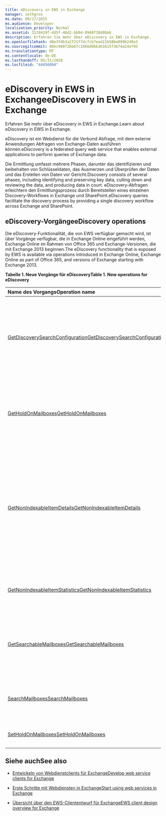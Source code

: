 ```yaml
---
title: eDiscovery in EWS in Exchange
manager: sethgros
ms.date: 09/17/2015
ms.audience: Developer
localization_priority: Normal
ms.assetid: 3128419f-dd5f-46d2-bb0d-0940738d0bb6
description: Erfahren Sie mehr über eDiscovery in EWS in Exchange.
ms.openlocfilehash: 48e3fdb3a2f21f7dcfcb7eed21b586e099b249a3
ms.sourcegitcommit: 88ec988f2bb67c1866d06b361615f3674a24e795
ms.translationtype: MT
ms.contentlocale: de-DE
ms.lasthandoff: 05/31/2020
ms.locfileid: "44456094"
---
```

# <a name="ediscovery-in-ews-in-exchange"></a><span data-ttu-id="afe9f-103">eDiscovery in EWS in Exchange</span><span class="sxs-lookup"><span data-stu-id="afe9f-103">eDiscovery in EWS in Exchange</span></span>

<span data-ttu-id="afe9f-104">Erfahren Sie mehr über eDiscovery in EWS in Exchange.</span><span class="sxs-lookup"><span data-stu-id="afe9f-104">Learn about eDiscovery in EWS in Exchange.</span></span>
  
<span data-ttu-id="afe9f-105">eDiscovery ist ein Webdienst für die Verbund Abfrage, mit dem externe Anwendungen Abfragen von Exchange-Daten ausführen können.</span><span class="sxs-lookup"><span data-stu-id="afe9f-105">eDiscovery is a federated query web service that enables external applications to perform queries of Exchange data.</span></span>
  
<span data-ttu-id="afe9f-106">Die Ermittlung umfasst mehrere Phasen, darunter das identifizieren und beibehalten von Schlüsseldaten, das Ausmerzen und Überprüfen der Daten und das Erstellen von Daten vor Gericht.</span><span class="sxs-lookup"><span data-stu-id="afe9f-106">Discovery consists of several phases, including identifying and preserving key data, culling down and reviewing the data, and producing data in court.</span></span> <span data-ttu-id="afe9f-107">eDiscovery-Abfragen erleichtern den Ermittlungsprozess durch Bereitstellen eines einzelnen Discovery-Workflows in Exchange und SharePoint.</span><span class="sxs-lookup"><span data-stu-id="afe9f-107">eDiscovery queries facilitate the discovery process by providing a single discovery workflow across Exchange and SharePoint.</span></span>
  
## <a name="ediscovery-operations"></a><span data-ttu-id="afe9f-108">eDiscovery-Vorgänge</span><span class="sxs-lookup"><span data-stu-id="afe9f-108">eDiscovery operations</span></span>

<span data-ttu-id="afe9f-109">Die eDiscovery-Funktionalität, die von EWS verfügbar gemacht wird, ist über Vorgänge verfügbar, die in Exchange Online eingeführt werden, Exchange Online im Rahmen von Office 365 und Exchange-Versionen, die mit Exchange 2013 beginnen.</span><span class="sxs-lookup"><span data-stu-id="afe9f-109">The eDiscovery functionality that is exposed by EWS is available via operations introduced in Exchange Online, Exchange Online as part of Office 365, and versions of Exchange starting with Exchange 2013.</span></span> 
  
<span data-ttu-id="afe9f-110">**Tabelle 1. Neue Vorgänge für eDiscovery**</span><span class="sxs-lookup"><span data-stu-id="afe9f-110">**Table 1. New operations for eDiscovery**</span></span>

|<span data-ttu-id="afe9f-111">**Name des Vorgangs**</span><span class="sxs-lookup"><span data-stu-id="afe9f-111">**Operation name**</span></span>|<span data-ttu-id="afe9f-112">**Beschreibung**</span><span class="sxs-lookup"><span data-stu-id="afe9f-112">**Description**</span></span>|
|:-----|:-----|
|[<span data-ttu-id="afe9f-113">GetDiscoverySearchConfiguration</span><span class="sxs-lookup"><span data-stu-id="afe9f-113">GetDiscoverySearchConfiguration</span></span>](https://msdn.microsoft.com/library/8a54a6dc-110c-4972-a8bc-5ddb43c4b857%28Office.15%29.aspx) <br/> |<span data-ttu-id="afe9f-114">Ruft Konfigurationsinformationen für in-Place-Speicher, gespeicherte Ermittlungs suchen und die für die Ermittlungs Suche aktivierten Postfächer ab.</span><span class="sxs-lookup"><span data-stu-id="afe9f-114">Gets configuration information for in-place holds, saved discovery searches, and the mailboxes that are enabled for discovery search.</span></span>  <br/> |
|[<span data-ttu-id="afe9f-115">GetHoldOnMailboxes</span><span class="sxs-lookup"><span data-stu-id="afe9f-115">GetHoldOnMailboxes</span></span>](https://msdn.microsoft.com/library/9157f329-80b4-4cd0-a158-378064966ae6%28Office.15%29.aspx) <br/> |<span data-ttu-id="afe9f-116">Ruft den Status eines abfragebasierten haltebereichs ab, der mithilfe des [SetHoldOnMailboxes-Vorgangs](https://msdn.microsoft.com/library/9015a0d8-3495-461b-aa79-797d23169585%28Office.15%29.aspx)festgelegt wird.</span><span class="sxs-lookup"><span data-stu-id="afe9f-116">Gets the status of a query-based hold, which is set by using the [SetHoldOnMailboxes operation](https://msdn.microsoft.com/library/9015a0d8-3495-461b-aa79-797d23169585%28Office.15%29.aspx).</span></span>  <br/> |
|[<span data-ttu-id="afe9f-117">GetNonIndexableItemDetails</span><span class="sxs-lookup"><span data-stu-id="afe9f-117">GetNonIndexableItemDetails</span></span>](https://msdn.microsoft.com/library/9279c3ad-f7c8-4bbc-b0a7-2c78416cb39a%28Office.15%29.aspx) <br/> |<span data-ttu-id="afe9f-118">Ruft Details zu Elementen ab, die nicht indiziert werden können.</span><span class="sxs-lookup"><span data-stu-id="afe9f-118">Retrieves details about items that cannot be indexed.</span></span> <span data-ttu-id="afe9f-119">Dies umfasst, jedoch nicht auf die Element-ID, einen Fehlercode, eine Fehlerbeschreibung, bei dem Versuch, das Element zu indizieren, sowie zusätzliche Informationen zur Datei.</span><span class="sxs-lookup"><span data-stu-id="afe9f-119">This includes, but is not limited to, the item identifier, an error code, an error description, when an attempt was made to index the item, and additional information about the file.</span></span>  <br/> |
|[<span data-ttu-id="afe9f-120">GetNonIndexableItemStatistics</span><span class="sxs-lookup"><span data-stu-id="afe9f-120">GetNonIndexableItemStatistics</span></span>](https://msdn.microsoft.com/library/ed077877-9d98-4434-b8b6-a4a905e7f7a6%28Office.15%29.aspx) <br/> |<span data-ttu-id="afe9f-121">Ruft die Anzahl der Elemente ab, die nicht in einem Postfach indiziert werden können.</span><span class="sxs-lookup"><span data-stu-id="afe9f-121">Retrieves the count of items that cannot be indexed in a mailbox.</span></span>  <br/> |
|[<span data-ttu-id="afe9f-122">GetSearchableMailboxes</span><span class="sxs-lookup"><span data-stu-id="afe9f-122">GetSearchableMailboxes</span></span>](https://msdn.microsoft.com/library/47f8ff57-4835-4d2d-9136-44afb31a4cbe%28Office.15%29.aspx) <br/> |<span data-ttu-id="afe9f-123">Ruft eine Liste von Postfächern ab, für die der Client über die Berechtigung zum Durchsuchen oder Ausführen von eDiscovery verfügt.</span><span class="sxs-lookup"><span data-stu-id="afe9f-123">Gets a list of mailboxes that the client has permission to search or perform eDiscovery on.</span></span>  <br/> |
|[<span data-ttu-id="afe9f-124">SearchMailboxes</span><span class="sxs-lookup"><span data-stu-id="afe9f-124">SearchMailboxes</span></span>](https://msdn.microsoft.com/library/8a67c1d8-d021-4e68-aa62-35f7d9c2edc7%28Office.15%29.aspx) <br/> |<span data-ttu-id="afe9f-125">Sucht nach Elementen in bestimmten Postfächern, die Abfrageschlüsselwörtern entsprechen.</span><span class="sxs-lookup"><span data-stu-id="afe9f-125">Searches for items in specific mailboxes that match query keywords.</span></span>  <br/> |
|[<span data-ttu-id="afe9f-126">SetHoldOnMailboxes</span><span class="sxs-lookup"><span data-stu-id="afe9f-126">SetHoldOnMailboxes</span></span>](https://msdn.microsoft.com/library/9015a0d8-3495-461b-aa79-797d23169585%28Office.15%29.aspx) <br/> |<span data-ttu-id="afe9f-127">Legt einen abfragebasierten Haltebereich für Elemente fest.</span><span class="sxs-lookup"><span data-stu-id="afe9f-127">Sets a query-based hold on items.</span></span>  <br/> |
   
## <a name="see-also"></a><span data-ttu-id="afe9f-128">Siehe auch</span><span class="sxs-lookup"><span data-stu-id="afe9f-128">See also</span></span>

- [<span data-ttu-id="afe9f-129">Entwickeln von Webdienstclients für Exchange</span><span class="sxs-lookup"><span data-stu-id="afe9f-129">Develop web service clients for Exchange</span></span>](develop-web-service-clients-for-exchange.md)
    
- [<span data-ttu-id="afe9f-130">Erste Schritte mit Webdiensten in Exchange</span><span class="sxs-lookup"><span data-stu-id="afe9f-130">Start using web services in Exchange</span></span>](start-using-web-services-in-exchange.md)
    
- [<span data-ttu-id="afe9f-131">Übersicht über den EWS-Cliententwurf für Exchange</span><span class="sxs-lookup"><span data-stu-id="afe9f-131">EWS client design overview for Exchange</span></span>](ews-client-design-overview-for-exchange.md)
    

